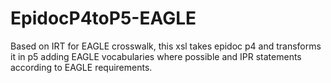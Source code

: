 EpidocP4toP5-EAGLE
===================
Based on IRT for EAGLE crosswalk, this xsl takes epidoc p4 and transforms it in p5 adding EAGLE vocabularies where possible and IPR statements according to EAGLE requirements.  
